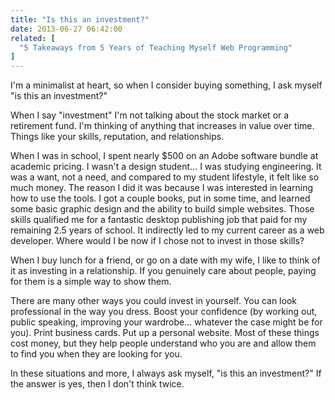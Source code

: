 ```yaml
---
title: "Is this an investment?"
date: 2013-06-27 06:42:00
related: [
  "5 Takeaways from 5 Years of Teaching Myself Web Programming"
]
---
```


I'm a minimalist at heart, so when I consider buying something, I ask myself "is this an investment?"

When I say "investment" I'm not talking about the stock market or a retirement fund. I'm thinking of anything that increases in value over time. Things like your skills, reputation, and relationships.

When I was in school, I spent nearly $500 on an Adobe software bundle at academic pricing. I wasn't a design student… I was studying engineering. It was a want, not a need, and compared to my student lifestyle, it felt like so much money. The reason I did it was because I was interested in learning how to use the tools. I got a couple books, put in some time, and learned some basic graphic design and the ability to build simple websites. Those skills qualified me for a fantastic desktop publishing job that paid for my remaining 2.5 years of school. It indirectly led to my current career as a web developer. Where would I be now if I chose not to invest in those skills?

When I buy lunch for a friend, or go on a date with my wife, I like to think of it as investing in a relationship. If you genuinely care about people, paying for them is a simple way to show them.

There are many other ways you could invest in yourself. You can look professional in the way you dress. Boost your confidence (by working out, public speaking, improving your wardrobe... whatever the case might be for you). Print business cards. Put up a personal website. Most of these things cost money, but they help people understand who you are and allow them to find you when they are looking for you.

In these situations and more, I always ask myself, "is this an investment?" If the answer is yes, then I don't think twice.
